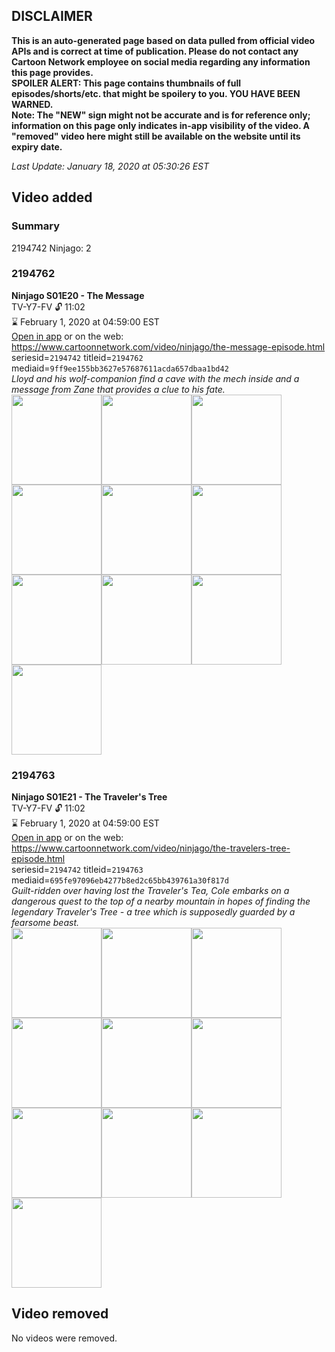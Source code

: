 ## DISCLAIMER
**This is an auto-generated page based on data pulled from official video APIs and is correct at time of publication. Please do not contact any Cartoon Network employee on social media regarding any information this page provides.**  
**SPOILER ALERT: This page contains thumbnails of full episodes/shorts/etc. that might be spoilery to you. YOU HAVE BEEN WARNED.**  
**Note: The "NEW" sign might not be accurate and is for reference only; information on this page only indicates in-app visibility of the video. A "removed" video here might still be available on the website until its expiry date.**  

_Last Update: January 18, 2020 at 05:30:26 EST_
## Video added
### Summary
2194742 Ninjago: 2  
### 2194762
**Ninjago S01E20 - The Message**  
TV-Y7-FV 🔓 11:02  
⌛ February 1, 2020 at 04:59:00 EST  
[Open in app](https://tinyurl.com/r7325bv) or on the web: https://www.cartoonnetwork.com/video/ninjago/the-message-episode.html  
seriesid=`2194742` titleid=`2194762` mediaid=`9ff9ee155bb3627e57687611acda657dbaa1bd42`  
_Lloyd and his wolf-companion find a cave with the mech inside and a message from Zane that provides a clue to his fate._  
<a href="https://s3.amazonaws.com/cartoonorchestrator/2194762_001_1280x720.jpg"><img src="https://s3.amazonaws.com/cartoonorchestrator/2194762_001_640x360.jpg" height="144px" /></a><a href="https://s3.amazonaws.com/cartoonorchestrator/2194762_002_1280x720.jpg"><img src="https://s3.amazonaws.com/cartoonorchestrator/2194762_002_640x360.jpg" height="144px" /></a><a href="https://s3.amazonaws.com/cartoonorchestrator/2194762_003_1280x720.jpg"><img src="https://s3.amazonaws.com/cartoonorchestrator/2194762_003_640x360.jpg" height="144px" /></a><a href="https://s3.amazonaws.com/cartoonorchestrator/2194762_004_1280x720.jpg"><img src="https://s3.amazonaws.com/cartoonorchestrator/2194762_004_640x360.jpg" height="144px" /></a><a href="https://s3.amazonaws.com/cartoonorchestrator/2194762_005_1280x720.jpg"><img src="https://s3.amazonaws.com/cartoonorchestrator/2194762_005_640x360.jpg" height="144px" /></a><a href="https://s3.amazonaws.com/cartoonorchestrator/2194762_006_1280x720.jpg"><img src="https://s3.amazonaws.com/cartoonorchestrator/2194762_006_640x360.jpg" height="144px" /></a><a href="https://s3.amazonaws.com/cartoonorchestrator/2194762_007_1280x720.jpg"><img src="https://s3.amazonaws.com/cartoonorchestrator/2194762_007_640x360.jpg" height="144px" /></a><a href="https://s3.amazonaws.com/cartoonorchestrator/2194762_008_1280x720.jpg"><img src="https://s3.amazonaws.com/cartoonorchestrator/2194762_008_640x360.jpg" height="144px" /></a><a href="https://s3.amazonaws.com/cartoonorchestrator/2194762_009_1280x720.jpg"><img src="https://s3.amazonaws.com/cartoonorchestrator/2194762_009_640x360.jpg" height="144px" /></a><a href="https://s3.amazonaws.com/cartoonorchestrator/2194762_010_1280x720.jpg"><img src="https://s3.amazonaws.com/cartoonorchestrator/2194762_010_640x360.jpg" height="144px" /></a>
### 2194763
**Ninjago S01E21 - The Traveler's Tree**  
TV-Y7-FV 🔓 11:02  
⌛ February 1, 2020 at 04:59:00 EST  
[Open in app](https://tinyurl.com/yxxmt94l) or on the web: https://www.cartoonnetwork.com/video/ninjago/the-travelers-tree-episode.html  
seriesid=`2194742` titleid=`2194763` mediaid=`695fe97096eb4277b8ed2c65bb439761a30f817d`  
_Guilt-ridden over having lost the Traveler's Tea, Cole embarks on a dangerous quest to the top of a nearby mountain in hopes of finding the legendary Traveler's Tree - a tree which is supposedly guarded by a fearsome beast._  
<a href="https://s3.amazonaws.com/cartoonorchestrator/2194763_001_1280x720.jpg"><img src="https://s3.amazonaws.com/cartoonorchestrator/2194763_001_640x360.jpg" height="144px" /></a><a href="https://s3.amazonaws.com/cartoonorchestrator/2194763_002_1280x720.jpg"><img src="https://s3.amazonaws.com/cartoonorchestrator/2194763_002_640x360.jpg" height="144px" /></a><a href="https://s3.amazonaws.com/cartoonorchestrator/2194763_003_1280x720.jpg"><img src="https://s3.amazonaws.com/cartoonorchestrator/2194763_003_640x360.jpg" height="144px" /></a><a href="https://s3.amazonaws.com/cartoonorchestrator/2194763_004_1280x720.jpg"><img src="https://s3.amazonaws.com/cartoonorchestrator/2194763_004_640x360.jpg" height="144px" /></a><a href="https://s3.amazonaws.com/cartoonorchestrator/2194763_005_1280x720.jpg"><img src="https://s3.amazonaws.com/cartoonorchestrator/2194763_005_640x360.jpg" height="144px" /></a><a href="https://s3.amazonaws.com/cartoonorchestrator/2194763_006_1280x720.jpg"><img src="https://s3.amazonaws.com/cartoonorchestrator/2194763_006_640x360.jpg" height="144px" /></a><a href="https://s3.amazonaws.com/cartoonorchestrator/2194763_007_1280x720.jpg"><img src="https://s3.amazonaws.com/cartoonorchestrator/2194763_007_640x360.jpg" height="144px" /></a><a href="https://s3.amazonaws.com/cartoonorchestrator/2194763_008_1280x720.jpg"><img src="https://s3.amazonaws.com/cartoonorchestrator/2194763_008_640x360.jpg" height="144px" /></a><a href="https://s3.amazonaws.com/cartoonorchestrator/2194763_009_1280x720.jpg"><img src="https://s3.amazonaws.com/cartoonorchestrator/2194763_009_640x360.jpg" height="144px" /></a><a href="https://s3.amazonaws.com/cartoonorchestrator/2194763_010_1280x720.jpg"><img src="https://s3.amazonaws.com/cartoonorchestrator/2194763_010_640x360.jpg" height="144px" /></a>
## Video removed
No videos were removed.  
